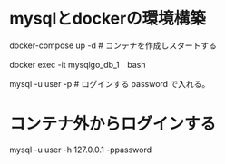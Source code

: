 # mysqlとdockerの環境構築

docker-compose up -d # コンテナを作成しスタートする

docker exec -it mysqlgo_db_1　bash　

mysql -u user -p # ログインする password で入れる。


# コンテナ外からログインする
mysql -u user -h  127.0.0.1 -ppassword

